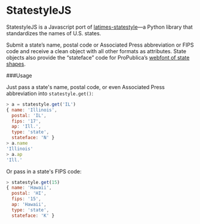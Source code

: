 StatestyleJS
=============

StatestyleJS is a Javascript port of [latimes-statestyle](https://github.com/datadesk/latimes-statestyle)—a Python library that standardizes the names of U.S. states.

Submit a state’s name, postal code or Associated Press abbreviation or FIPS code and receive a clean object with all other formats as attributes. State objects also provide the “stateface” code for ProPublica’s [webfont of state shapes](http://propublica.github.io/stateface/).

###Usage

Just pass a state's name, postal code, or even Associated Press abbreviation into `statestyle.get()`:

```Javascript
> a = statestyle.get('IL')
{ name: 'Illinois',
  postal: 'IL',
  fips: '17',
  ap: 'Ill.',
  type: 'state',
  stateface: 'N' }
> a.name
'Illinois'
> a.ap
'Ill.'
```

Or pass in a state's FIPS code:

```Javascript
> statestyle.get(15)
{ name: 'Hawaii',
  postal: 'HI',
  fips: '15',
  ap: 'Hawaii',
  type: 'state',
  stateface: 'K' }
```
